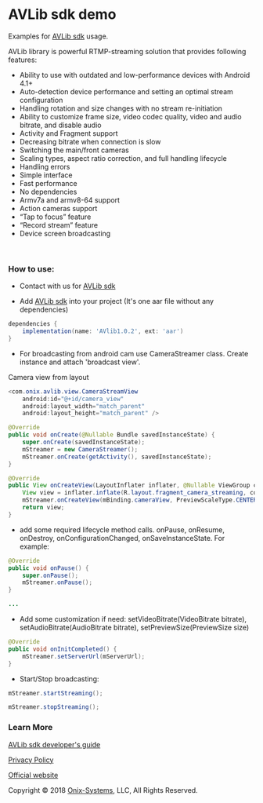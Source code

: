 AVLib sdk demo
============


Examples for [AVLib sdk](https://rtmplib-android.com) usage.


AVLib library is powerful RTMP-streaming solution that provides following features:

* Ability to use with outdated and low-performance devices with Android 4.1+
* Auto-detection device performance and setting an optimal stream configuration
* Handling rotation and size changes with no stream re-initiation
* Ability to customize frame size, video codec quality, video and audio bitrate, and disable audio
* Activity and Fragment support
* Decreasing bitrate when connection is slow
* Switching the main/front cameras
* Scaling types, aspect ratio correction, and full handling lifecycle
* Handling errors
* Simple interface
* Fast performance
* No dependencies
* Armv7a and armv8-64 support
* Action cameras support
* “Tap to focus” feature
* “Record stream” feature
* Device screen broadcasting

<br>

<h3>How to use:</h3>

- Contact with us for [AVLib sdk](https://rtmplib-android.com)

- Add [AVLib sdk](https://rtmplib-android.com) into your project (It's one aar file without any dependencies)

```gradle
dependencies {
	implementation(name: 'AVlib1.0.2', ext: 'aar')
}
```
- For broadcasting from android cam use CameraStreamer class. Create instance and attach 'broadcast view'.

Camera view from layout 

```java
<com.onix.avlib.view.CameraStreamView
    android:id="@+id/camera_view"
    android:layout_width="match_parent"
    android:layout_height="match_parent" />
```


```java
@Override
public void onCreate(@Nullable Bundle savedInstanceState) {
    super.onCreate(savedInstanceState);
    mStreamer = new CameraStreamer();
    mStreamer.onCreate(getActivity(), savedInstanceState);
}
```

```java
@Override
public View onCreateView(LayoutInflater inflater, @Nullable ViewGroup container, @Nullable Bundle savedInstanceState) {
    View view = inflater.inflate(R.layout.fragment_camera_streaming, container, false);
    mStreamer.onCreateView(mBinding.cameraView, PreviewScaleType.CENTER_CROP);
    return view;
}
```

- add some required lifecycle method calls. onPause, onResume, onDestroy, onConfigurationChanged, onSaveInstanceState. For example:


```java
@Override
public void onPause() {
    super.onPause();
    mStreamer.onPause();
}

...
```

- Add some customization if need: setVideoBitrate(VideoBitrate bitrate), setAudioBitrate(AudioBitrate bitrate), setPreviewSize(PreviewSize size)


```java
@Override
public void onInitCompleted() {
    mStreamer.setServerUrl(mServerUrl);
}
```

- Start/Stop broadcasting: 

```java
mStreamer.startStreaming();
```

```java
mStreamer.stopStreaming();
```

<h3>Learn More</h3>

[AVLib sdk developer's guide](AVLib-sdk%20developer's%20guide.pdf)

[Privacy Policy](AVLib-sdk-licence.pdf)

[Official website](https://rtmplib-android.com) 

Copyright © 2018 [Onix-Systems](https://onix-systems.com/), LLC, All Rights Reserved. 
